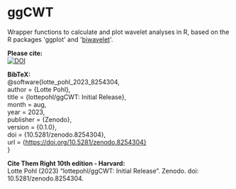 # ggCWT
Wrapper functions to calculate and plot wavelet analyses in R, based on the R packages 'ggplot' and '[biwavelet](https://github.com/tgouhier/biwavelet)'.

**Please cite:**  
[![DOI](https://zenodo.org/badge/676040711.svg)](https://zenodo.org/badge/latestdoi/676040711)

**BibTeX:**  
@software{lotte_pohl_2023_8254304,  
    author       = {Lotte Pohl},  
    title        = {lottepohl/ggCWT: Initial Release},  
    month        = aug,  
    year         = 2023,  
    publisher    = {Zenodo},  
    version      = {0.1.0},  
    doi          = {10.5281/zenodo.8254304},  
    url          = {https://doi.org/10.5281/zenodo.8254304}  
}  

**Cite Them Right 10th edition - Harvard:**  
Lotte Pohl (2023) “lottepohl/ggCWT: Initial Release”. Zenodo. doi: 10.5281/zenodo.8254304.
